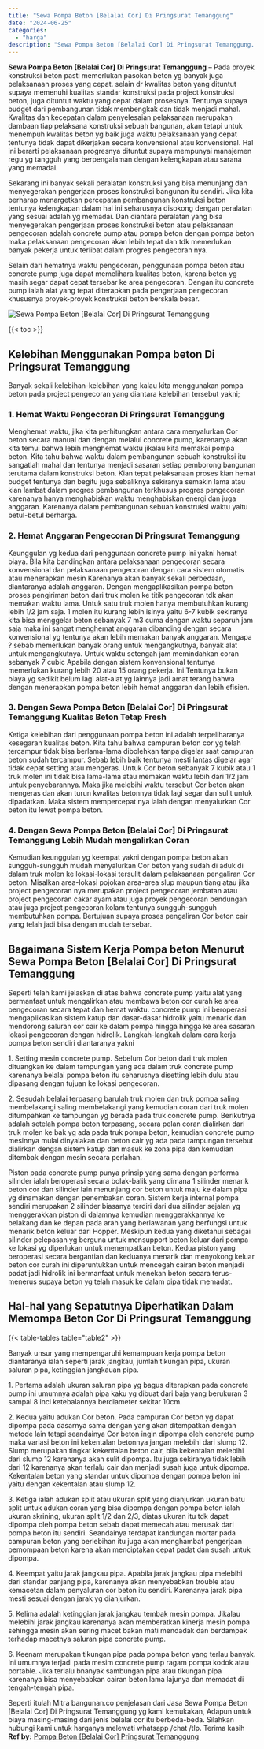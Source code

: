 ```yaml
---
title: "Sewa Pompa Beton [Belalai Cor] Di Pringsurat Temanggung"
date: "2024-06-25"
categories: 
  - "harga"
description: "Sewa Pompa Beton [Belalai Cor] Di Pringsurat Temanggung. Seperti itulah Mitra bangunan.co penjelasan dari Jasa Sewa Pompa Beton [Belalai Cor] Di Pringsurat..."
---
```


**Sewa Pompa Beton \[Belalai Cor\] Di Pringsurat Temanggung** – Pada proyek konstruksi beton pasti memerlukan pasokan beton yg banyak juga pelaksanaan proses yang cepat. selain dr kwalitas beton yang dituntut supaya memenuhi kualitas standar konstruksi pada project konstruksi beton, juga dituntut waktu yang cepat dalam prosesnya. Tentunya supaya budget dari pembangunan tidak membengkak dan tidak menjadi mahal. Kwalitas dan kecepatan dalam penyelesaian pelaksanaan merupakan dambaan tiap pelaksana konstruksi sebuah bangunan, akan tetapi untuk menempuh kwalitas beton yg baik juga waktu pelaksanaan yang cepat tentunya tidak dapat dikerjakan secara konvensional atau konvensional. Hal ini berarti pelaksanaan progresnya dituntut supaya mempunyai manajemen regu yg tangguh yang berpengalaman dengan kelengkapan atau sarana yang memadai.

Sekarang ini banyak sekali peralatan konstruksi yang bisa menunjang dan menyegerakan pengerjaan proses konstruksi bangunan itu sendiri. Jika kita berharap menargetkan percepatan pembangunan konstruksi beton tentunya kelengkapan dalam hal ini seharusnya disokong dengan peralatan yang sesuai adalah yg memadai. Dan diantara peralatan yang bisa menyegerakan pengerjaan proses konstruksi beton atau pelaksanaan pengecoran adalah concrete pump atau pompa beton dengan pompa beton maka pelaksanaan pengecoran akan lebih tepat dan tdk memerlukan banyak pekerja untuk terlibat dalam progres pengecoran nya.

Selain dari hematnya waktu pengecoran, penggunaan pompa beton atau concrete pump juga dapat memelihara kualitas beton, karena beton yg masih segar dapat cepat tersebar ke area pengecoran. Dengan itu concrete pump ialah alat yang tepat diterapkan pada pengerjaan pengecoran khususnya proyek-proyek konstruksi beton berskala besar.

![Sewa Pompa Beton [Belalai Cor] Di Pringsurat Temanggung](/images/sewa-concrete-pump-34.png)

{{< toc >}}

## Kelebihan Menggunakan Pompa beton Di Pringsurat Temanggung

Banyak sekali kelebihan-kelebihan yang kalau kita menggunakan pompa beton pada project pengecoran yang diantara kelebihan tersebut yakni;

### 1\. Hemat Waktu Pengecoran Di Pringsurat Temanggung

Menghemat waktu, jika kita perhitungkan antara cara menyalurkan Cor beton secara manual dan dengan melalui concrete pump, karenanya akan kita temui bahwa lebih menghemat waktu jikalau kita memakai pompa beton. Kita tahu bahwa waktu dalam pembangunan sebuah konstruksi itu sangatlah mahal dan tentunya menjadi sasaran setiap pemborong bangunan terutama dalam konstruksi beton. Kian tepat pelaksanaan proses kian hemat budget tentunya dan begitu juga sebaliknya sekiranya semakin lama atau kian lambat dalam progres pembangunan terkhusus progres pengecoran karenanya hanya menghabiskan waktu menghabiskan energi dan juga anggaran. Karenanya dalam pembangunan sebuah konstruksi waktu yaitu betul-betul berharga.

### 2\. Hemat Anggaran Pengecoran Di Pringsurat Temanggung

Keunggulan yg kedua dari penggunaan concrete pump ini yakni hemat biaya. Bila kita bandingkan antara pelaksanaan pengecoran secara konvensional dan pelaksanaan pengecoran dengan cara sistem otomatis atau menerapkan mesin Karenanya akan banyak sekali perbedaan, diantaranya adalah anggaran. Dengan mengaplikasikan pompa beton proses pengiriman beton dari truk molen ke titik pengecoran tdk akan memakan waktu lama. Untuk satu truk molen hanya membutuhkan kurang lebih 1/2 jam saja. 1 molen itu kurang lebih isinya yaitu 6-7 kubik sekiranya kita bisa menggelar beton sebanyak 7 m3 cuma dengan waktu separuh jam saja maka ini sangat menghemat anggaran dibanding dengan secara konvensional yg tentunya akan lebih memakan banyak anggaran. Mengapa ? sebab memerlukan banyak orang untuk mengangkutnya, banyak alat untuk mengangkutnya. Untuk waktu setengah jam memindahkan coran sebanyak 7 cubic Apabila dengan sistem konvensional tentunya memerlukan kurang lebih 20 atau 15 orang pekerja. Ini Tentunya bukan biaya yg sedikit belum lagi alat-alat yg lainnya jadi amat terang bahwa dengan menerapkan pompa beton lebih hemat anggaran dan lebih efisien.

### 3\. Dengan Sewa Pompa Beton \[Belalai Cor\] Di Pringsurat Temanggung Kualitas Beton Tetap Fresh

Ketiga kelebihan dari penggunaan pompa beton ini adalah terpeliharanya kesegaran kualitas beton. Kita tahu bahwa campuran beton cor yg telah tercampur tidak bisa berlama-lama dibolehkan tanpa digelar saat campuran beton sudah tercampur. Sebab lebih baik tentunya mesti lantas digelar agar tidak cepat setting atau mengeras. Untuk Cor beton sebanyak 7 kubik atau 1 truk molen ini tidak bisa lama-lama atau memakan waktu lebih dari 1/2 jam untuk penyebarannya. Maka jika melebihi waktu tersebut Cor beton akan mengeras dan akan turun kwalitas betonnya tidak lagi segar dan sulit untuk dipadatkan. Maka sistem mempercepat nya ialah dengan menyalurkan Cor beton itu lewat pompa beton.

### 4\. Dengan Sewa Pompa Beton \[Belalai Cor\] Di Pringsurat Temanggung Lebih Mudah mengalirkan Coran

Kemudian keunggulan yg keempat yakni dengan pompa beton akan sungguh-sungguh mudah menyalurkan Cor beton yang sudah di aduk di dalam truk molen ke lokasi-lokasi tersulit dalam pelaksanaan pengaliran Cor beton. Misalkan area-lokasi pojokan area-area slup maupun tiang atau jika project pengecoran nya merupakan project pengecoran jembatan atau project pengecoran cakar ayam atau juga proyek pengecoran bendungan atau juga project pengecoran kolam tentunya sungguh-sungguh membutuhkan pompa. Bertujuan supaya proses pengaliran Cor beton cair yang telah jadi bisa dengan mudah tersebar.

## Bagaimana Sistem Kerja Pompa beton Menurut Sewa Pompa Beton \[Belalai Cor\] Di Pringsurat Temanggung

Seperti telah kami jelaskan di atas bahwa concrete pump yaitu alat yang bermanfaat untuk mengalirkan atau membawa beton cor curah ke area pengecoran secara tepat dan hemat waktu. concrete pump ini beroperasi mengaplikasikan sistem katup dan dasar-dasar hidrolik yaitu menarik dan mendorong saluran cor cair ke dalam pompa hingga hingga ke area sasaran lokasi pengecoran dengan hidrolik. Langkah-langkah dalam cara kerja pompa beton sendiri diantaranya yakni

1\. Setting mesin concrete pump. Sebelum Cor beton dari truk molen dituangkan ke dalam tampungan yang ada dalam truk concrete pump karenanya belalai pompa beton itu seharusnya disetting lebih dulu atau dipasang dengan tujuan ke lokasi pengecoran.

2\. Sesudah belalai terpasang barulah truk molen dan truk pompa saling membelakangi saling membelakangi yang kemudian coran dari truk molen ditumpahkan ke tampungan yg berada pada truk concrete pump. Berikutnya adalah setelah pompa beton terpasang, secara pelan coran dialirkan dari truk molen ke bak yg ada pada truk pompa beton, kemudian concrete pump mesinnya mulai dinyalakan dan beton cair yg ada pada tampungan tersebut dialirkan dengan sistem katup dan masuk ke zona pipa dan kemudian ditembak dengan mesin secara perlahan.

Piston pada concrete pump punya prinsip yang sama dengan performa silinder ialah beroperasi secara bolak-balik yang dimana 1 silinder menarik beton cor dan silinder lain menunjang cor beton untuk maju ke dalam pipa yg dinamakan dengan penembakan coran. Sistem kerja internal pompa sendiri merupakan 2 silinder biasanya terdiri dari dua silinder sejalan yg menggerakkan piston di dalamnya kemudian menggerakkannya ke belakang dan ke depan pada arah yang berlawanan yang berfungsi untuk menarik beton keluar dari Hopper. Meskipun kedua yang diketahui sebagai silinder pelepasan yg berguna untuk mensupport beton keluar dari pompa ke lokasi yg diperlukan untuk menempatkan beton. Kedua piston yang beroperasi secara bergantian dan keduanya menarik dan menyokong keluar beton cor curah ini diperuntukkan untuk mencegah cairan beton menjadi padat jadi hidrolik ini bermanfaat untuk menekan beton secara terus-menerus supaya beton yg telah masuk ke dalam pipa tidak memadat.

## Hal-hal yang Sepatutnya Diperhatikan Dalam Memompa Beton Cor Di Pringsurat Temanggung

{{< table-tables table="table2" >}}

Banyak unsur yang mempengaruhi kemampuan kerja pompa beton diantaranya ialah seperti jarak jangkau, jumlah tikungan pipa, ukuran saluran pipa, ketinggian jangkauan pipa.

1\. Pertama adalah ukuran saluran pipa yg bagus diterapkan pada concrete pump ini umumnya adalah pipa kaku yg dibuat dari baja yang berukuran 3 sampai 8 inci ketebalannya berdiameter sekitar 10cm.

2\. Kedua yaitu adukan Cor beton. Pada campuran Cor beton yg dapat dipompa pada dasarnya sama dengan yang akan ditempatkan dengan metode lain tetapi seandainya Cor beton ingin dipompa oleh concrete pump maka variasi beton ini kekentalan betonnya jangan melebihi dari slump 12. Slump merupakan tingkat kekentalan beton cair, bila kekentalan melebihi dari slump 12 karenanya akan sulit dipompa. Itu juga sekiranya tidak lebih dari 12 karenanya akan terlalu cair dan menjadi susah juga untuk dipompa. Kekentalan beton yang standar untuk dipompa dengan pompa beton ini yaitu dengan kekentalan atau slump 12.

3\. Ketiga ialah adukan split atau ukuran split yang dianjurkan ukuran batu split untuk adukan coran yang bisa dipompa dengan pompa beton ialah ukuran skrining, ukuran split 1/2 dan 2/3, diatas ukuran itu tdk dapat dipompa oleh pompa beton sebab dapat memecah atau merusak dari pompa beton itu sendiri. Seandainya terdapat kandungan mortar pada campuran beton yang berlebihan itu juga akan menghambat pengerjaan pemompaan beton karena akan menciptakan cepat padat dan susah untuk dipompa.

4\. Keempat yaitu jarak jangkau pipa. Apabila jarak jangkau pipa melebihi dari standar panjang pipa, karenanya akan menyebabkan trouble atau kemacetan dalam penyaluran cor beton itu sendiri. Karenanya jarak pipa mesti sesuai dengan jarak yg dianjurkan.

5\. Kelima adalah ketinggian jarak jangkau tembak mesin pompa. Jikalau melebihi jarak jangkau karenanya akan memberatkan kinerja mesin pompa sehingga mesin akan sering macet bakan mati mendadak dan berdampak terhadap macetnya saluran pipa concrete pump.

6\. Keenam merupakan tikungan pipa pada pompa beton yang terlau banyak. Ini umumnya terjadi pada mesim concrete pump ragam pompa kodok atau portable. Jika terlalu bnanyak sambungan pipa atau tikungan pipa karenanya bisa menyebabkan cairan beton lama lajunya dan memadat di tengah-tengah pipa.

Seperti itulah Mitra bangunan.co penjelasan dari Jasa Sewa Pompa Beton \[Belalai Cor\] Di Pringsurat Temanggung yg kami kemukakan, Adapun untuk biaya masing-masing dari jenis belalai cor itu berbeda-beda. Silahkan hubungi kami untuk harganya melewati whatsapp /chat /tlp. Terima kasih
**Ref by:** [Pompa Beton [Belalai Cor] Pringsurat Temanggung](https://id.wikipedia.org/wiki/Pompa)
